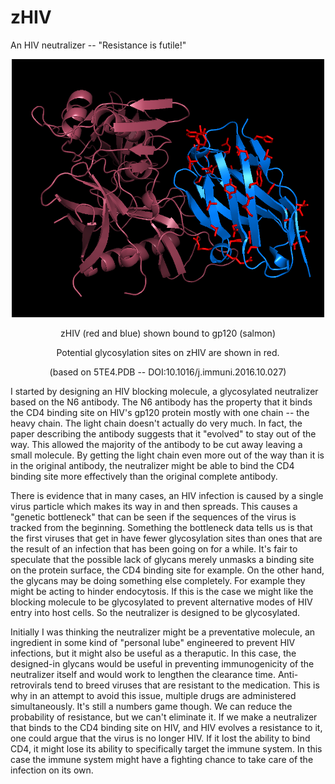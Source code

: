 # zHIV
An HIV neutralizer -- "Resistance is futile!"
<p align="center">
  <img src="5te4frag.png" width="500"/>
</p>
<p align="center">
  zHIV (red and blue) shown bound to gp120 (salmon)
</p>
<p align="center">
  Potential glycosylation sites on zHIV are shown in red.
</p>
<p align="center">
  (based on 5TE4.PDB -- DOI:10.1016/j.immuni.2016.10.027)
</p>
<p>
I started by designing an HIV blocking molecule, a glycosylated neutralizer based on the N6 antibody. The N6 antibody has the property that it binds the CD4 binding site on HIV's gp120 protein mostly with one chain -- the heavy chain. The light chain doesn't actually do very much. In fact, the paper describing the antibody suggests that it "evolved" to stay out of the way. This allowed the majority of the antibody to be cut away leaving a small molecule. By getting the light chain even more out of the way than it is in the original antibody, the neutralizer might be able to bind the CD4 binding site more effectively than the original complete antibody.
</p>
<p>
There is evidence that in many cases, an HIV infection is caused by a single virus particle which makes its way in and then spreads. This causes a "genetic bottleneck" that can be seen if the sequences of the virus is tracked from the beginning. Something the bottleneck data tells us is that the first viruses that get in have fewer glycosylation sites than ones that are the result of an infection that has been going on for a while. It's fair to speculate that the possible lack of glycans merely unmasks a binding site on the protein surface, the CD4 binding site for example. On the other hand, the glycans may be doing something else completely. For example they might be acting to hinder endocytosis. If this is the case we might like the blocking molecule to be glycosylated to prevent alternative modes of HIV entry into host cells. So the neutralizer is designed to be glycosylated.
</p>
<p>
Initially I was thinking the neutralizer might be a preventative molecule, an ingredient in some kind of "personal lube" engineered to prevent HIV infections, but it might also be useful as a theraputic. In this case, the designed-in glycans would be useful in preventing immunogenicity of the neutralizer itself and would work to lengthen the clearance time. Anti-retrovirals tend to breed viruses that are resistant to the medication. This is why in an attempt to avoid this issue, multiple drugs are administered simultaneously. It's still a numbers game though. We can reduce the probability of resistance, but we can't eliminate it. If we make a neutralizer that binds to the CD4 binding site on HIV, and HIV evolves a resistance to it, one could argue that the virus is no longer HIV. If it lost the ability to bind CD4, it might lose its ability to specifically target the immune system. In this case the immune system might have a fighting chance to take care of the infection on its own.
</p>
